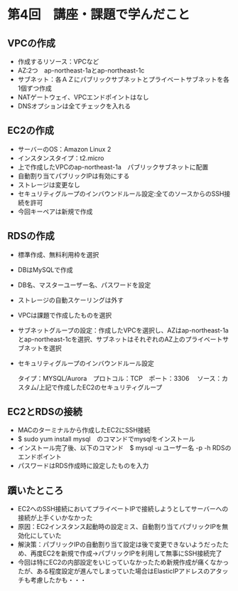# 第4回　講座・課題で学んだこと

## VPCの作成

- 作成するリソース：VPCなど
- AZ:2つ　ap-northeast-1aとap-northeast-1c
- サブネット：各ＡＺにパブリックサブネットとプライベートサブネットを各1個ずつ作成
- NATゲートウェイ、VPCエンドポイントはなし
- DNSオプションは全てチェックを入れる
　
## EC2の作成

- サーバーのOS：Amazon Linux 2
- インスタンスタイプ：t2.micro
- 上で作成したVPCのap-northeast-1a　パブリックサブネットに配置
- 自動割り当てパブリックIPは有効にする
- ストレージは変更なし
- セキュリティグループのインバウンドルール設定:全てのソースからのSSH接続を許可
- 今回キーペアは新規で作成

## RDSの作成

- 標準作成、無料利用枠を選択
- DBはMySQLで作成
- DB名、マスターユーザー名、パスワードを設定
- ストレージの自動スケーリングは外す
- VPCは課題で作成したものを選択
- サブネットグループの設定：作成したVPCを選択し、AZはap-northeast-1aとap-northeast-1cを選択、サブネットはそれぞれのAZ上のプライベートサブネットを選択
- セキュリティグループのインバウンドルール設定
 
    タイプ：MYSQL/Aurora　プロトコル：TCP　ポート：3306　
    ソース：カスタム/上記で作成したEC2のセキュリティグループ
　
## EC2とRDSの接続

- MACのターミナルから作成したEC2にSSH接続
- $ sudo yum install mysql　のコマンドでmysqlをインストール
- インストール完了後、以下のコマンド　$ mysql -u ユーザー名 -p -h RDSのエンドポイント
- パスワードはRDS作成時に設定したものを入力


## 躓いたところ

- EC2へのSSH接続においてプライベートIPで接続しようとしてサーバーへの接続が上手くいかなかった
- 原因：EC2インスタンス起動時の設定ミス、自動割り当てパブリックIPを無効化にしていた
- 解決策：パブリックIPの自動割り当て設定は後で変更できないようだったため、再度EC2を新規で作成→パブリックIPを利用して無事にSSH接続完了
- 今回は特にEC2の内部設定をいじっていなかったため新規作成が痛くなかったが、ある程度設定が進んでしまっていた場合はElasticIPアドレスのアタッチも考慮したかも・・・